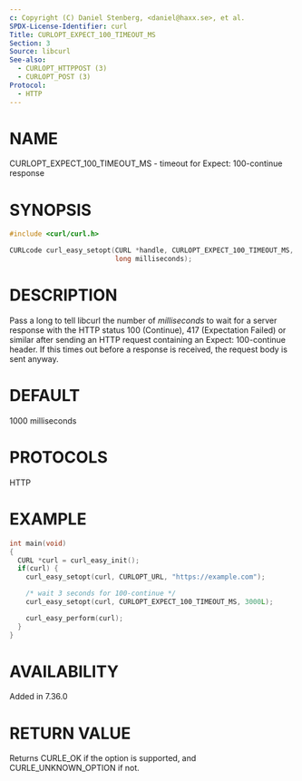 ```yaml
---
c: Copyright (C) Daniel Stenberg, <daniel@haxx.se>, et al.
SPDX-License-Identifier: curl
Title: CURLOPT_EXPECT_100_TIMEOUT_MS
Section: 3
Source: libcurl
See-also:
  - CURLOPT_HTTPPOST (3)
  - CURLOPT_POST (3)
Protocol:
  - HTTP
---
```


# NAME

CURLOPT_EXPECT_100_TIMEOUT_MS - timeout for Expect: 100-continue response

# SYNOPSIS

~~~c
#include <curl/curl.h>

CURLcode curl_easy_setopt(CURL *handle, CURLOPT_EXPECT_100_TIMEOUT_MS,
                          long milliseconds);
~~~

# DESCRIPTION

Pass a long to tell libcurl the number of *milliseconds* to wait for a
server response with the HTTP status 100 (Continue), 417 (Expectation Failed)
or similar after sending an HTTP request containing an Expect: 100-continue
header. If this times out before a response is received, the request body is
sent anyway.

# DEFAULT

1000 milliseconds

# PROTOCOLS

HTTP

# EXAMPLE

~~~c
int main(void)
{
  CURL *curl = curl_easy_init();
  if(curl) {
    curl_easy_setopt(curl, CURLOPT_URL, "https://example.com");

    /* wait 3 seconds for 100-continue */
    curl_easy_setopt(curl, CURLOPT_EXPECT_100_TIMEOUT_MS, 3000L);

    curl_easy_perform(curl);
  }
}
~~~

# AVAILABILITY

Added in 7.36.0

# RETURN VALUE

Returns CURLE_OK if the option is supported, and CURLE_UNKNOWN_OPTION if not.
